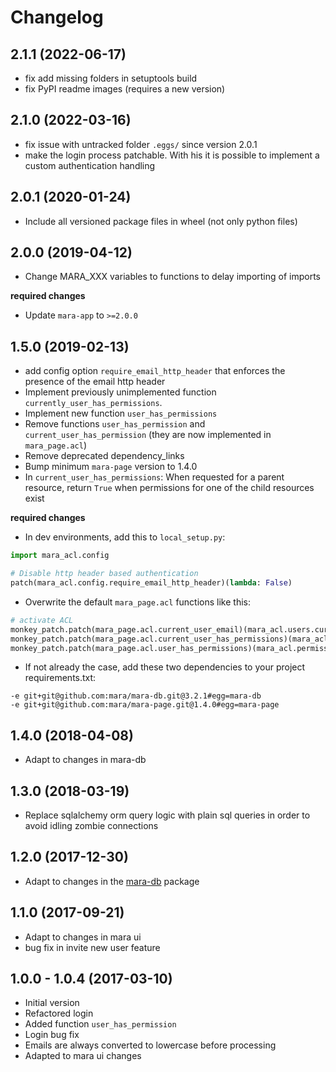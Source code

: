 # Changelog

## 2.1.1 (2022-06-17)

- fix add missing folders in setuptools build
- fix PyPI readme images (requires a new version)

## 2.1.0 (2022-03-16)

- fix issue with untracked folder `.eggs/` since version 2.0.1
- make the login process patchable. With his it is possible to implement a custom authentication handling

## 2.0.1 (2020-01-24)

- Include all versioned package files in wheel (not only python files)


## 2.0.0 (2019-04-12)

- Change MARA_XXX variables to functions to delay importing of imports

**required changes**

- Update `mara-app` to `>=2.0.0`


## 1.5.0 (2019-02-13)

- add config option `require_email_http_header` that enforces the presence of the email http header
- Implement previously unimplemented function `currently_user_has_permissions`.
- Implement new function `user_has_permissions`
- Remove functions `user_has_permission` and `current_user_has_permission` (they are now implemented in `mara_page.acl`)
- Remove deprecated dependency_links
- Bump minimum `mara-page` version to 1.4.0
- In `current_user_has_permissions`: When requested for a parent resource, return `True` when permissions for one of the child resources exist

**required changes**

- In dev environments, add this to `local_setup.py`:

```python
import mara_acl.config

# Disable http header based authentication
patch(mara_acl.config.require_email_http_header)(lambda: False)
```

- Overwrite the default `mara_page.acl` functions like this:

```python
# activate ACL
monkey_patch.patch(mara_page.acl.current_user_email)(mara_acl.users.current_user_email)
monkey_patch.patch(mara_page.acl.current_user_has_permissions)(mara_acl.permissions.current_user_has_permissions)
monkey_patch.patch(mara_page.acl.user_has_permissions)(mara_acl.permissions.user_has_permissions)
```


- If not already the case, add these two dependencies to your project requirements.txt:

```
-e git+git@github.com:mara/mara-db.git@3.2.1#egg=mara-db
-e git+git@github.com:mara/mara-page.git@1.4.0#egg=mara-page
```


## 1.4.0 (2018-04-08)

- Adapt to changes in mara-db


## 1.3.0 (2018-03-19)

- Replace sqlalchemy orm query logic with plain sql queries in order to avoid idling zombie connections


## 1.2.0 (2017-12-30)

- Adapt to changes in the [mara-db](https://github.com/mara/mara-db) package


## 1.1.0 (2017-09-21)

- Adapt to changes in mara ui
- bug fix in invite new user feature



## 1.0.0 - 1.0.4 (2017-03-10)

- Initial version
- Refactored login
- Added function `user_has_permission`
- Login bug fix
- Emails are always converted to lowercase before processing
- Adapted to mara ui changes
